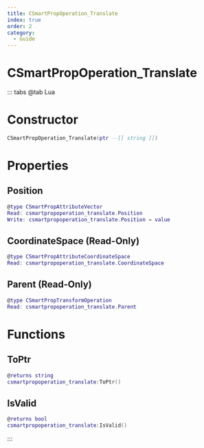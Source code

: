 ```yaml
---
title: CSmartPropOperation_Translate
index: true
order: 2
category:
  - Guide
---
```


# CSmartPropOperation_Translate

::: tabs
@tab Lua
# Constructor
```lua
CSmartPropOperation_Translate(ptr --[[ string ]])
```
# Properties
## Position 
```lua
@type CSmartPropAttributeVector
Read: csmartpropoperation_translate.Position
Write: csmartpropoperation_translate.Position = value
```
## CoordinateSpace (Read-Only)
```lua
@type CSmartPropAttributeCoordinateSpace
Read: csmartpropoperation_translate.CoordinateSpace
```
## Parent (Read-Only)
```lua
@type CSmartPropTransformOperation
Read: csmartpropoperation_translate.Parent
```
# Functions
## ToPtr
```lua
@returns string
csmartpropoperation_translate:ToPtr()
```
## IsValid
```lua
@returns bool
csmartpropoperation_translate:IsValid()
```

:::